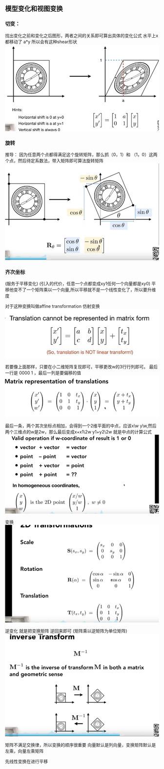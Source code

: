## 模型变化和视图变换

### 切变：
找出变化之前和变化之后图形，两者之间的关系即可算出具体的变化公式
水平上x都移动了 a*y 所以会有这种shear形状
![alt text](image.png)

### 旋转
推导：
因为任意两个点都得满足这个旋转矩阵，那么抓（0，1）和 （1，0）这两个点，然后待定系数法，带入矩阵即可算法旋转矩阵
![alt text](image-1.png)

### 齐次坐标
(服务于平移变化)
(引入的代价，任意一个点都变成xy1任何一个向量都是xy0)
平移他变不了一个矩阵乘以一个向量,所以平移就不是一个线性变化了，所以要升维度

对于这种变换叫做affine transformation 仿射变换
![alt text](image-2.png)

若要像上面那样，只要在小二维矩阵复现即可，平移更改w的3行行列即可。
最后一行是 0000 1 ，最后一列是要偏移的值
![alt text](image-3.png)

最后一条，两个其次坐标点相加，会得到一个2维平面的中点，应该x\w y\w,然后两个三维点的w是2w，那么最后变成x+x1\2w y1+y2\2w 就是中点的计算公式
![alt text](image-4.png)

变换
![alt text](image-5.png)

逆变化 就是把变换矩阵 逆回来即可
(矩阵乘以逆矩阵为单位矩阵)
![alt text](image-6.png)

矩阵不满足交换律，所以变换的顺序很重要
向量默认是列向量，变换矩阵默认是左乘，向量左乘矩阵







先线性变换在进行平移
